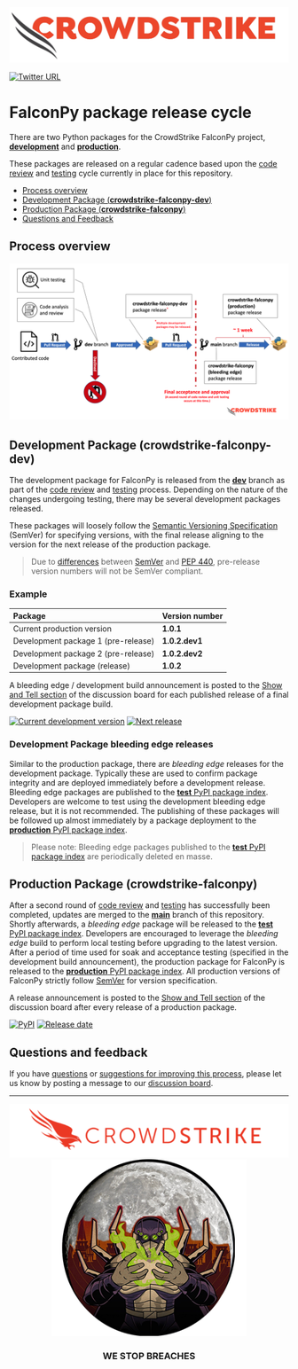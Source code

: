 ![CrowdStrike FalconPy](https://raw.githubusercontent.com/CrowdStrike/falconpy/main/docs/asset/cs-logo.png)

[![Twitter URL](https://img.shields.io/twitter/url?label=Follow%20%40CrowdStrike&style=social&url=https%3A%2F%2Ftwitter.com%2FCrowdStrike)](https://twitter.com/CrowdStrike)

# FalconPy package release cycle

There are two Python packages for the CrowdStrike FalconPy project, [__development__](https://pypi.org/project/crowdstrike-falconpy-dev/)
and [__production__](https://pypi.org/project/crowdstrike-falconpy/).

These packages are released on a regular cadence based upon the [code review](https://github.com/CrowdStrike/falconpy/blob/main/CONTRIBUTING.md#code-quality-and-style-linting) and [testing](https://github.com/CrowdStrike/falconpy/blob/main/CONTRIBUTING.md#unit-testing-and-code-coverage) cycle currently in place for this repository.

* [Process overview](#process-overview)
* [Development Package (__crowdstrike-falconpy-dev__)](#development-package-crowdstrike-falconpy-dev)
* [Production Package (__crowdstrike-falconpy__)](#production-package-crowdstrike-falconpy)
* [Questions and Feedback](#questions-and-feedback)

## Process overview
![FalconPy Code Review Process](asset/falconpy_code_review_process.png)

## Development Package (__crowdstrike-falconpy-dev__)
The development package for FalconPy is released from the [__dev__](https://github.com/CrowdStrike/falconpy/tree/dev) branch as part of the [code review](https://github.com/CrowdStrike/falconpy/blob/main/CONTRIBUTING.md#code-quality-and-style-linting) and [testing](https://github.com/CrowdStrike/falconpy/blob/main/CONTRIBUTING.md#unit-testing-and-code-coverage) process. Depending on the nature of the changes undergoing testing, there may be several development packages released.

These packages will loosely follow the [Semantic Versioning Specification](https://semver.org) (SemVer) for specifying versions,
with the final release aligning to the version for the next release of the production package.

> Due to [differences](https://github.com/semver/semver/issues/483) between [SemVer](https://semver.org) and [PEP 440](https://www.python.org/dev/peps/pep-0440/), pre-release version numbers will not be SemVer compliant.

### Example
| Package | Version number |
| :-- | :-- |
| Current production version | __1.0.1__ |
|Development package 1 (pre-release) | __1.0.2.dev1__ |
|Development package 2 (pre-release) | __1.0.2.dev2__ |
|Development package (release) | __1.0.2__ |

A bleeding edge / development build announcement is posted to the [Show and Tell section](https://github.com/CrowdStrike/falconpy/discussions/categories/show-and-tell) of the discussion board for each published release of a final development package build.

[![Current development version](https://img.shields.io/endpoint?url=https%3A%2F%2Ffalconpy.io%2F_development_version.json)](https://pypi.org/project/crowdstrike-falconpy-dev/)
[![Next release](https://img.shields.io/endpoint?url=https%3A%2F%2Ffalconpy.io%2F_next_release.json)](https://github.com/CrowdStrike/falconpy/discussions?discussions_q=label%3A%22bleeding+edge+%3Adrop_of_blood%3A%22)

### Development Package bleeding edge releases
Similar to the production package, there are _bleeding edge_ releases for the development package. Typically these
are used to confirm package integrity and are deployed immediately before a development release. Bleeding edge packages
are published to the [__test__ PyPI package index](https://test.pypi.org). Developers are welcome to test using the development
bleeding edge release, but it is not recommended. The publishing of these packages will be followed up almost immediately by a
package deployment to the [__production__ PyPI package index](https://pypi.org).

> Please note: Bleeding edge packages published to the [__test__ PyPI package index](https://test.pypi.org) are periodically deleted en masse.

## Production Package (__crowdstrike-falconpy__)
After a second round of [code review](https://github.com/CrowdStrike/falconpy/blob/main/CONTRIBUTING.md#code-quality-and-style-linting) and [testing](https://github.com/CrowdStrike/falconpy/blob/main/CONTRIBUTING.md#unit-testing-and-code-coverage) has successfully been completed, updates are merged to the [__main__](https://github.com/CrowdStrike/falconpy/tree/main) branch of this repository. Shortly afterwards, a _bleeding edge_ package will be released to the [__test__ PyPI package index](https://test.pypi.org). Developers are encouraged to leverage the _bleeding edge_ build to perform local testing before upgrading to the latest version. After a period of time used for soak and acceptance testing (specified in the development build announcement), the production package for FalconPy is released to the [__production__ PyPI package index](https://pypi.org). All production versions of FalconPy strictly follow [SemVer](https://semver.org) for version specification.

A release announcement is posted to the [Show and Tell section](https://github.com/CrowdStrike/falconpy/discussions/categories/show-and-tell)
of the discussion board after every release of a production package.

[![PyPI](https://img.shields.io/pypi/v/crowdstrike-falconpy?label=production%20version)](https://pypi.org/project/crowdstrike-falconpy/#history)
[![Release date](https://img.shields.io/github/release-date/CrowdStrike/falconpy)](https://github.com/CrowdStrike/falconpy/releases)

## Questions and feedback
If you have [questions](https://github.com/CrowdStrike/falconpy/discussions/categories/q-a) or [suggestions for improving this process](https://github.com/CrowdStrike/falconpy/discussions/categories/ideas), please let us know by posting a message to our [discussion board](https://github.com/CrowdStrike/falconpy/discussions).

---


<p align="center"><img src="https://raw.githubusercontent.com/CrowdStrike/falconpy/main/docs/asset/cs-logo-footer.png"><BR/><img width="350px" src="https://raw.githubusercontent.com/CrowdStrike/falconpy/main/docs/asset/lunar-wizard.png"></P>
<h3><P align="center">WE STOP BREACHES</P></h3>

